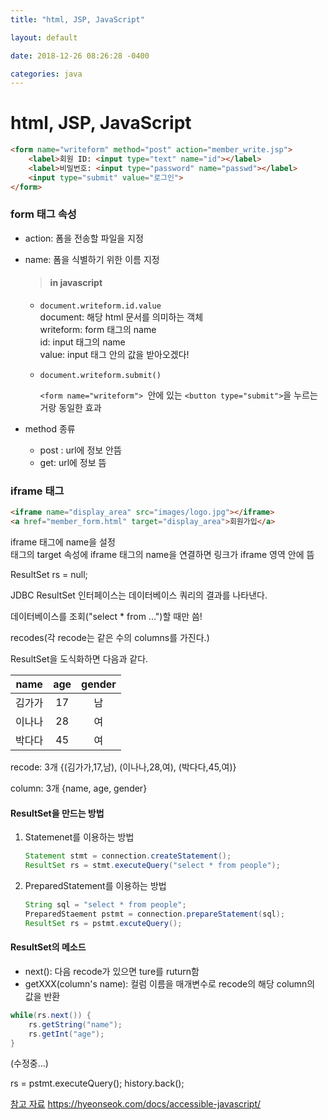 ```yaml
---
title: "html, JSP, JavaScript"

layout: default

date: 2018-12-26 08:26:28 -0400

categories: java
---  
```


# html, JSP, JavaScript

```html
<form name="writeform" method="post" action="member_write.jsp">
    <label>회원 ID: <input type="text" name="id"></label>
    <label>비밀번호: <input type="password" name="passwd"></label>
    <input type="submit" value="로그인">
</form>
```
### form 태그 속성  
* action: 폼을 전송할 파일을 지정   

* name: 폼을 식별하기 위한 이름 지정    

    > #### in javascript

    * `document.writeform.id.value`   
        document: 해당 html 문서를 의미하는 객체  
        writeform: form 태그의 name  
        id: input 태그의 name  
        value: input 태그 안의 값을 받아오겠다! 

    * `document.writeform.submit()`

        `<form name="writeform"> `안에 있는 `<button type="submit">`을 누르는 거랑 동일한 효과

* method 종류  
    * post : url에 정보 안뜸  
    * get: url에 정보 뜸  

### iframe 태그
```html
<iframe name="display_area" src="images/logo.jpg"></iframe>
<a href="member_form.html" target="display_area">회원가입</a>
```
iframe 태그에 name을 설정  
<a> 태그의 target 속성에 iframe 태그의 name을 연결하면 링크가 iframe 영역 안에 뜸    



ResultSet rs = null;

JDBC ResultSet 인터페이스는 데이터베이스 쿼리의 결과를 나타낸다.

데이터베이스를 조회("select * from ...")할 때만 씀!

recodes(각 recode는 같은 수의 columns를 가진다.) 

ResultSet을 도식화하면 다음과 같다.

|  name  | age  | gender |
| :----: | :--: | :----: |
| 김가가 |  17  |   남   |
| 이나나 |  28  |   여   |
| 박다다 |  45  |   여   |

recode: 3개 {(김가가,17,남), (이나나,28,여), (박다다,45,여)}

column: 3개 {name, age, gender}

#### ResultSet을 만드는 방법

 1. Statemenet를 이용하는 방법

    ```java
    Statement stmt = connection.createStatement();
    ResultSet rs = stmt.executeQuery("select * from people");
    ```

 2. PreparedStatement를 이용하는 방법

    ```java
    String sql = "select * from people";
    PreparedStaement pstmt = connection.prepareStatement(sql);
    ResultSet rs = pstmt.excuteQuery();
    ```

#### ResultSet의 메소드

* next(): 다음 recode가 있으면 ture를 ruturn함
* getXXX(column's name):  컬럼 이름을 매개변수로 recode의 해당 column의 값을 반환

```java
while(rs.next()) {
	rs.getString("name");	
	rs.getInt("age");
}
```



(수정중...)

rs = pstmt.executeQuery();
history.back();

[참고 자료](http://www.nextree.co.kr/p8428/)
https://hyeonseok.com/docs/accessible-javascript/